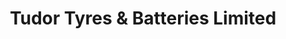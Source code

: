 ---
title: "Tudor Tyres & Batteries Limited"
url: /mombasa/tudor-tyres-und-batteries-limited/
shop: Autoteile
---